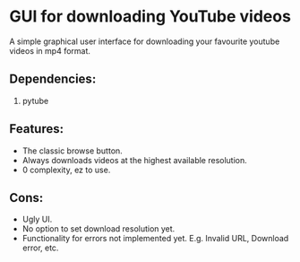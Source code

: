 # GUI for downloading YouTube videos
A simple graphical user interface for downloading your favourite youtube videos in mp4 format.
## Dependencies:
1. pytube
## Features:
* The classic browse button.
* Always downloads videos at the highest available resolution.
* 0 complexity, ez to use.
## Cons:
* Ugly UI.
* No option to set download resolution yet.
* Functionality for errors not implemented yet. E.g. Invalid URL, Download error, etc.